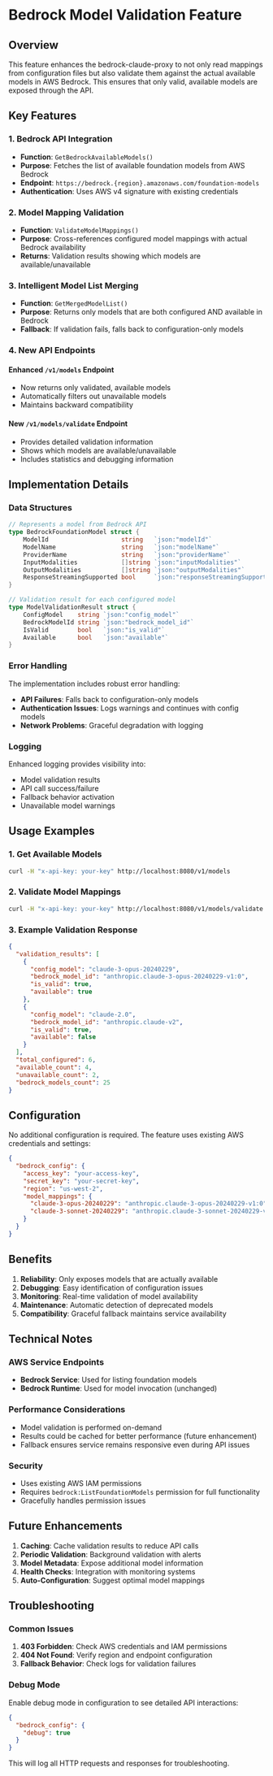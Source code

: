 # Bedrock Model Validation Feature

## Overview

This feature enhances the bedrock-claude-proxy to not only read mappings from configuration files but also validate them against the actual available models in AWS Bedrock. This ensures that only valid, available models are exposed through the API.

## Key Features

### 1. Bedrock API Integration
- **Function**: `GetBedrockAvailableModels()`
- **Purpose**: Fetches the list of available foundation models from AWS Bedrock
- **Endpoint**: `https://bedrock.{region}.amazonaws.com/foundation-models`
- **Authentication**: Uses AWS v4 signature with existing credentials

### 2. Model Mapping Validation
- **Function**: `ValidateModelMappings()`
- **Purpose**: Cross-references configured model mappings with actual Bedrock availability
- **Returns**: Validation results showing which models are available/unavailable

### 3. Intelligent Model List Merging
- **Function**: `GetMergedModelList()`
- **Purpose**: Returns only models that are both configured AND available in Bedrock
- **Fallback**: If validation fails, falls back to configuration-only models

### 4. New API Endpoints

#### Enhanced `/v1/models` Endpoint
- Now returns only validated, available models
- Automatically filters out unavailable models
- Maintains backward compatibility

#### New `/v1/models/validate` Endpoint
- Provides detailed validation information
- Shows which models are available/unavailable
- Includes statistics and debugging information

## Implementation Details

### Data Structures

```go
// Represents a model from Bedrock API
type BedrockFoundationModel struct {
    ModelId                    string   `json:"modelId"`
    ModelName                  string   `json:"modelName"`
    ProviderName               string   `json:"providerName"`
    InputModalities            []string `json:"inputModalities"`
    OutputModalities           []string `json:"outputModalities"`
    ResponseStreamingSupported bool     `json:"responseStreamingSupported"`
}

// Validation result for each configured model
type ModelValidationResult struct {
    ConfigModel    string `json:"config_model"`
    BedrockModelId string `json:"bedrock_model_id"`
    IsValid        bool   `json:"is_valid"`
    Available      bool   `json:"available"`
}
```

### Error Handling

The implementation includes robust error handling:
- **API Failures**: Falls back to configuration-only models
- **Authentication Issues**: Logs warnings and continues with config models
- **Network Problems**: Graceful degradation with logging

### Logging

Enhanced logging provides visibility into:
- Model validation results
- API call success/failure
- Fallback behavior activation
- Unavailable model warnings

## Usage Examples

### 1. Get Available Models
```bash
curl -H "x-api-key: your-key" http://localhost:8080/v1/models
```

### 2. Validate Model Mappings
```bash
curl -H "x-api-key: your-key" http://localhost:8080/v1/models/validate
```

### 3. Example Validation Response
```json
{
  "validation_results": [
    {
      "config_model": "claude-3-opus-20240229",
      "bedrock_model_id": "anthropic.claude-3-opus-20240229-v1:0",
      "is_valid": true,
      "available": true
    },
    {
      "config_model": "claude-2.0",
      "bedrock_model_id": "anthropic.claude-v2",
      "is_valid": true,
      "available": false
    }
  ],
  "total_configured": 6,
  "available_count": 4,
  "unavailable_count": 2,
  "bedrock_models_count": 25
}
```

## Configuration

No additional configuration is required. The feature uses existing AWS credentials and settings:

```json
{
  "bedrock_config": {
    "access_key": "your-access-key",
    "secret_key": "your-secret-key",
    "region": "us-west-2",
    "model_mappings": {
      "claude-3-opus-20240229": "anthropic.claude-3-opus-20240229-v1:0",
      "claude-3-sonnet-20240229": "anthropic.claude-3-sonnet-20240229-v1:0"
    }
  }
}
```

## Benefits

1. **Reliability**: Only exposes models that are actually available
2. **Debugging**: Easy identification of configuration issues
3. **Monitoring**: Real-time validation of model availability
4. **Maintenance**: Automatic detection of deprecated models
5. **Compatibility**: Graceful fallback maintains service availability

## Technical Notes

### AWS Service Endpoints
- **Bedrock Service**: Used for listing foundation models
- **Bedrock Runtime**: Used for model invocation (unchanged)

### Performance Considerations
- Model validation is performed on-demand
- Results could be cached for better performance (future enhancement)
- Fallback ensures service remains responsive even during API issues

### Security
- Uses existing AWS IAM permissions
- Requires `bedrock:ListFoundationModels` permission for full functionality
- Gracefully handles permission issues

## Future Enhancements

1. **Caching**: Cache validation results to reduce API calls
2. **Periodic Validation**: Background validation with alerts
3. **Model Metadata**: Expose additional model information
4. **Health Checks**: Integration with monitoring systems
5. **Auto-Configuration**: Suggest optimal model mappings

## Troubleshooting

### Common Issues

1. **403 Forbidden**: Check AWS credentials and IAM permissions
2. **404 Not Found**: Verify region and endpoint configuration
3. **Fallback Behavior**: Check logs for validation failures

### Debug Mode

Enable debug mode in configuration to see detailed API interactions:
```json
{
  "bedrock_config": {
    "debug": true
  }
}
```

This will log all HTTP requests and responses for troubleshooting.
